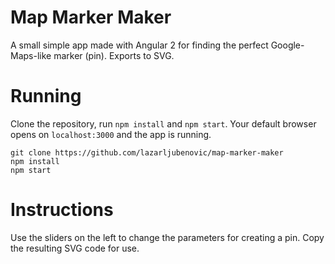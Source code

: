 # Map Marker Maker

A small simple app made with Angular 2 for finding the perfect Google-Maps-like marker (pin). Exports to SVG.

# Running

Clone the repository, run `npm install` and `npm start`. Your default browser opens on `localhost:3000` and the app is running.

```console
git clone https://github.com/lazarljubenovic/map-marker-maker  
npm install
npm start
```

# Instructions

Use the sliders on the left to change the parameters for creating a pin. Copy the resulting SVG code for use.
